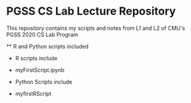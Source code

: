 # PGSS CS Lab Lecture Repository

This repository contains my scripts and notes from L1 and L2 of CMU's PGSS 2020 CS Lab Program

** R and Python scripts included
 
 - R scripts include
*  myFirstScript.ipynb
 - Python Scripts include
*  myfirstRScript
